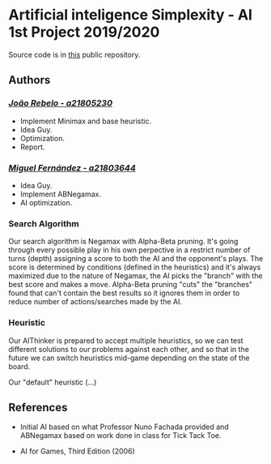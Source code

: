 # Artificial inteligence Simplexity - AI 1st Project 2019/2020

Source code is in [this](https://github.com/MizuRyujin/AI_Simplexity) public repository.

## Authors

### *[João Rebelo - a21805230](https://github.com/JBernardoRebelo)*

- Implement Minimax and base heuristic.
- Idea Guy.
- Optimization.
- Report.  

### *[Miguel Fernández - a21803644](https://github.com/MizuRyujin)*

- Idea Guy.
- Implement ABNegamax.
- AI optimization.

### Search Algorithm

Our search algorithm is Negamax with Alpha-Beta pruning.
It's going through every possible play in his own perpective in 
a restrict number of turns (depth) assigning a score to both 
the AI and the opponent's plays. The score is determined by 
conditions (defined in the heuristics) and it's always
maximized due to the nature of Negamax, the AI picks the 
"branch" with the best score and makes a move.
Alpha-Beta pruning "cuts" the "branches" found that can't 
contain the best results so it ignores them in order to reduce 
number of actions/searches made by the AI.

### Heuristic

Our AIThinker is prepared to accept multiple heuristics, so we
can test different solutions to our problems against each other,
and so that in the future we can switch heuristics mid-game
depending on the state of the board.

Our "default" heuristic (...)


## References

- Initial AI based on what Professor Nuno Fachada provided and
ABNegamax based on work done in class for Tick Tack Toe.

- AI for Games, Third Edition (2006)